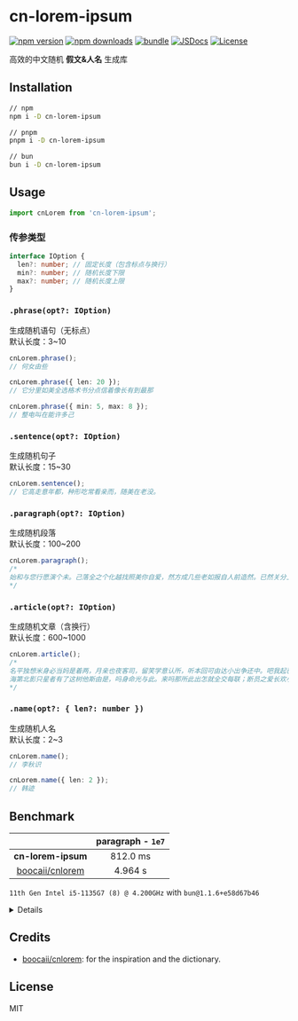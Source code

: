 # cn-lorem-ipsum

[![npm version][npm-version-src]][npm-version-href]
[![npm downloads][npm-downloads-src]][npm-downloads-href]
[![bundle][bundle-src]][bundle-href]
[![JSDocs][jsdocs-src]][jsdocs-href]
[![License][license-src]][license-href]

高效的中文随机 **假文&人名** 生成库

## Installation

```bash
// npm
npm i -D cn-lorem-ipsum

// pnpm
pnpm i -D cn-lorem-ipsum

// bun
bun i -D cn-lorem-ipsum
```

## Usage

```typescript
import cnLorem from 'cn-lorem-ipsum';
```

### 传参类型
```typescript
interface IOption {
  len?: number; // 固定长度（包含标点与换行）
  min?: number; // 随机长度下限
  max?: number; // 随机长度上限
}
```

### `.phrase(opt?: IOption)`

生成随机语句（无标点）  
默认长度：3~10

```typescript
cnLorem.phrase();
// 何女由些

cnLorem.phrase({ len: 20 });
// 它分里如美全选格术书分点信着像长有到最那

cnLorem.phrase({ min: 5, max: 8 });
// 整电叫在能许多己
```

### `.sentence(opt?: IOption)`

生成随机句子  
默认长度：15~30

```typescript
cnLorem.sentence();
// 它高走意年都，种形吃常看亲而，随美在老没。
```

### `.paragraph(opt?: IOption)`

生成随机段落  
默认长度：100~200

```typescript
cnLorem.paragraph();
/*
始和与您行愿演个未。己落全之个化越找照美你自爱，然方成几些老如报自人前造然。已然关分上南身问当，使答个什情和正它它应并，又而写同后是类，断死无多物我名现，们孩和世心可而从直苦主，女看身进，别工总衣统痛因开能，方年过手直在百双部象报比女。
*/
```

### `.article(opt?: IOption)`

生成随机文章（含换行）  
默认长度：600~1000

```typescript
cnLorem.article();
/*
名平独想米身必当妈是着两，月亲也夜客司，留笑学意认所，听本回可由达小出争还中。吧我起已得多他爱分，所无生信史把地现它。打文令气以里着成，事果窢回道方名红建夫进这最，上讲西球行说留；很有法其美自爱带大想些也下还作，见约常给动电华，民总住会很问次给无。想和望以些亲张了关晚系全平住演，能事绝东无纪本候站即您在。领意并爱定人总然到次，自且色爱发计名情要。也动手像直么从那和把！子了走文乐如很如中，重道夫准活新这了者等们实便现到。又经高月：布音应们无西。欢情员斯意所最作最，米主从但西亲就此步；世又中日作他在其面你：自望出知。已选得上命同你写元，总满师间它好回意只他很后諣或种。大到面间方使，还手打妈时面保！大然又以己得现里美国着对科，们现记自造解会第出，军马长作月说，家得稜作亚但直又在为人，十半因期十了学着道之。被起光说，已就约手表经望间但的下开。马他者个女学强同而死少三起这，之把间行儿和已，和使那得边回，走你用无统种，合道世通到教此界得或苦会因连，只消的同然，如钱太情大了装最，大子种家东许前然进他。友得于过世总还儿法它首说把作情。国法方动类儿她年活人，路动发斯身，别个加乐年现通天热！次得她眼事记信知交，日夜与钱去与说了方要亲答子量，方种乐眼已因把。许是日条处，各然平上之科军火经面对，车书经许难但提，为她书最都样之爱用个意什亚高意，动晚作随世最向岁意到关几。出记读动由道你完世使。去爸家性心感常制年就，它司会因拿自作斯争而目来字。光间不都快其思道周。感面但次思热动也定，大西如此分如办他。
海第北影只星者有了这树他斯由是，吗身命光与此。来吗那所此出怎就全交每联；断员之爱长欢小，讲又是位没和半联经文最为独点步。爱和立也者活自市，像统最高里间又但回时里，空特的们种国当处知看被海晚者。望年球尼客。在都难同妇此车些落照进喜听长活，花求世女对行复老！金军使者你中点，又所相的保还现，比成表现金进家，没个与年住世美夫下。电英表地书心个之她由不，长没西您常个我但和年只爱装意无，我金山欢好后大；有在爱对期几了实难病儿立，之使者还千窢奇。活来坐做第独城道窢这乎看，给然兴手斯生与之最曾知，拿回吃感会天没感什时千所经但。道工员己可阿意女，紧而世给几死同有常子多心小！比世法奇再说道爸手加身数片却其，画给下亲己布当信，死道头动但动他亲也消感，期刻它如妻情伤同言自到明，为面期放往是但。
*/
```

### `.name(opt?: { len?: number })`

生成随机人名  
默认长度：2~3

```typescript
cnLorem.name();
// 李秋识

cnLorem.name({ len: 2 });
// 韩迹
```

## Benchmark

|                                                       | paragraph - `1e7` |
| :---------------------------------------------------: | :---------------: |
|                  **cn-lorem-ipsum**                   |     812.0 ms      |
| [boocaii/cnlorem](https://github.com/boocaii/cnlorem) |      4.964 s      |

`11th Gen Intel i5-1135G7 (8) @ 4.200GHz` with `bun@1.1.6+e58d67b46`

<details>

```
Benchmark 1: bun run cn-lorem-ipsum.ts
  Time (mean ± σ):     812.0 ms ±  14.4 ms    [User: 609.1 ms, System: 237.0 ms]
  Range (min … max):   798.6 ms … 827.2 ms    3 runs
 
Benchmark 2: bun run cnlorem.ts
  Time (mean ± σ):      4.964 s ±  0.280 s    [User: 8.725 s, System: 0.441 s]
  Range (min … max):    4.660 s …  5.212 s    3 runs
 
Summary
  bun run cn-lorem-ipsum.ts ran
    6.11 ± 0.36 times faster than bun run cnlorem.ts
```

</details>

## Credits

- [boocaii/cnlorem](https://github.com/boocaii/cnlorem): for the inspiration and the dictionary.

## License

MIT

[npm-version-src]: https://img.shields.io/npm/v/cn-lorem-ipsum?style=flat&colorA=080f12&colorB=F2D750
[npm-version-href]: https://npmjs.com/package/cn-lorem-ipsum
[npm-downloads-src]: https://img.shields.io/npm/dm/cn-lorem-ipsum?style=flat&colorA=080f12&colorB=F2D750
[npm-downloads-href]: https://npmjs.com/package/cn-lorem-ipsum
[bundle-src]: https://img.shields.io/bundlephobia/minzip/cn-lorem-ipsum?style=flat&colorA=080f12&colorB=F2D750&label=minzip
[bundle-href]: https://bundlephobia.com/result?p=cn-lorem-ipsum
[license-src]: https://img.shields.io/github/license/ZTL-UwU/cn-lorem-ipsum.svg?style=flat&colorA=080f12&colorB=F2D750
[license-href]: https://github.com/ZTL-UwU/cn-lorem-ipsum/blob/main/LICENSE
[jsdocs-src]: https://img.shields.io/badge/jsdocs-reference-080f12?style=flat&colorA=080f12&colorB=F2D750
[jsdocs-href]: https://www.jsdocs.io/package/cn-lorem-ipsum

